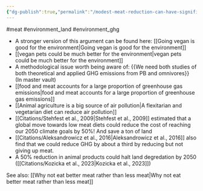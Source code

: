 ```yaml
---
{"dg-publish":true,"permalink":"/modest-meat-reduction-can-have-significant-environmental-benefits/","created":"2025-10-23T17:42:41.323+01:00","updated":"2025-10-23T18:06:08.592+01:00"}
---
```


#meat #environment_land #environment_ghg  


- A stronger version of this argument can be found here: [[Going vegan is good for the environment\|Going vegan is good for the environment]]
- [[vegan pets could be much better for the environment\|vegan pets could be much better for the environment]]
- A methodological issue worth being aware of: {{We need both studies of both theoretical and applied GHG emissions from PB and omnivores}} (In master vault)
- [[food and meat accounts for a large proportion of greenhouse gas emissions\|food and meat accounts for a large proportion of greenhouse gas emissions]]
- [[Animal agriculture is a big source of air pollution\|A flexitarian and vegetarian diet can reduce air pollution]]
- [[Citations/Stehfest et al., 2009\|Stehfest et al., 2009]] estimated that a global move towards low meat diets could reduce the cost of reaching our 2050 climate goals by 50%! And save a ton of land
- [[Citations/Aleksandrowicz et al., 2016\|Aleksandrowicz et al., 2016]] also find that we could reduce GHG by about a third by reducing but not giving up meat.
- A 50% reduction in animal products could halt land degredation by 2050 ([[Citations/Kozicka et al., 2023\|Kozicka et al., 2023]])

See also: [[Why not eat better meat rather than less meat\|Why not eat better meat rather than less meat]]